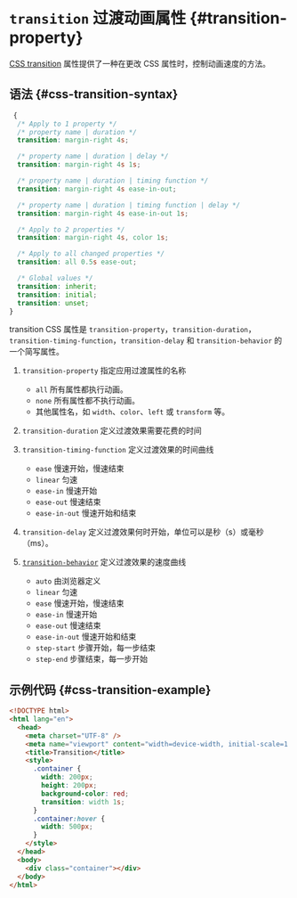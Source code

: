 # `transition` 过渡动画属性 {#transition-property}

[CSS transition](https://developer.mozilla.org/zh-CN/docs/Web/CSS/transition) 属性提供了一种在更改 CSS 属性时，控制动画速度的方法。

## 语法 {#css-transition-syntax}

```css
 {
  /* Apply to 1 property */
  /* property name | duration */
  transition: margin-right 4s;

  /* property name | duration | delay */
  transition: margin-right 4s 1s;

  /* property name | duration | timing function */
  transition: margin-right 4s ease-in-out;

  /* property name | duration | timing function | delay */
  transition: margin-right 4s ease-in-out 1s;

  /* Apply to 2 properties */
  transition: margin-right 4s, color 1s;

  /* Apply to all changed properties */
  transition: all 0.5s ease-out;

  /* Global values */
  transition: inherit;
  transition: initial;
  transition: unset;
}
```

transition CSS 属性是 `transition-property`，`transition-duration`，`transition-timing-function`，`transition-delay` 和 `transition-behavior` 的一个简写属性。

1. `transition-property` 指定应用过渡属性的名称

   - `all` 所有属性都执行动画。
   - `none` 所有属性都不执行动画。
   - 其他属性名，如 `width`、`color`、`left` 或 `transform` 等。

2. `transition-duration` 定义过渡效果需要花费的时间

3. `transition-timing-function` 定义过渡效果的时间曲线

   - `ease` 慢速开始，慢速结束
   - `linear` 匀速
   - `ease-in` 慢速开始
   - `ease-out` 慢速结束
   - `ease-in-out` 慢速开始和结束

4. `transition-delay` 定义过渡效果何时开始，单位可以是秒（s）或毫秒（ms）。

5. [`transition-behavior`](https://developer.mozilla.org/zh-CN/docs/Web/CSS/transition-timing-function) 定义过渡效果的速度曲线

   - `auto` 由浏览器定义
   - `linear` 匀速
   - `ease` 慢速开始，慢速结束
   - `ease-in` 慢速开始
   - `ease-out` 慢速结束
   - `ease-in-out` 慢速开始和结束
   - `step-start` 步骤开始，每一步结束
   - `step-end` 步骤结束，每一步开始

## 示例代码 {#css-transition-example}

```html
<!DOCTYPE html>
<html lang="en">
  <head>
    <meta charset="UTF-8" />
    <meta name="viewport" content="width=device-width, initial-scale=1.0" />
    <title>Transition</title>
    <style>
      .container {
        width: 200px;
        height: 200px;
        background-color: red;
        transition: width 1s;
      }
      .container:hover {
        width: 500px;
      }
    </style>
  </head>
  <body>
    <div class="container"></div>
  </body>
</html>
```

